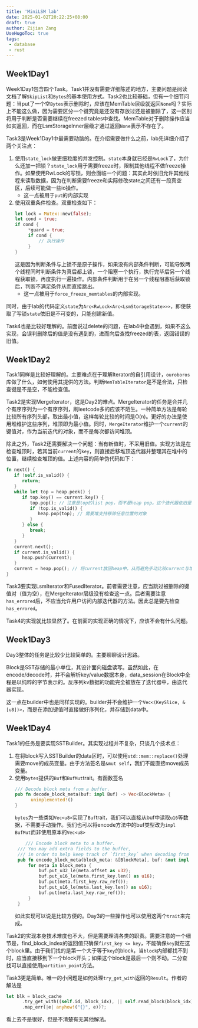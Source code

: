 ```yaml
---
title: 'MiniLSM lab'
date: 2025-01-02T20:22:25+08:00
draft: true
author: Zijian Zang
UseHugoToc: true
tags: 
 - database
 - rust
---
```


<!--more-->

## Week1Day1

Week1Day1包含四个Task。Task1并没有需要详细陈述的地方，主要问题是阅读文档了解`SkipList`和`Bytes`的基本使用方式。Task2也比较基础，但有一个细节问题：当put了一个空`Bytes`表示删除时，应该在MemTable层级就返回`None`吗？实际上不能这么做，因为需要区分一个键究竟是还没有存放过还是被删除了，这一区别将用于判断是否需要继续在freezed tables中查找。MemTable对于删除操作应当如实返回，而在LsmStorageInner层级才通过返回`None`表示不存在了。

Task3是Week1Day1中最需要动脑的。在介绍需要做什么之前，lab先详细介绍了两个关注点：

1. 使用`state_lock`做更细粒度的并发控制。`state`本身就已经是`RwLock`了，为什么还加一把锁？`state_lock`用于需要freeze时，限制其他线程不做freeze操作。如果使用RwLock的写锁，则会面临一个问题：其实此时依旧允许其他线程来读取数据，因为在判断需要freeze和实际修改state之间还有一段真空区，后续可能做一些io操作。
   - 这一点被用于`put`的内部实现
2. 使用双重条件检查。双重检查如下：
   ```rust
   let lock = Mutex::new(false);
   let cond = true;
   if cond {
        *guard = true;
        if cond {
            // 执行操作
        } 
   }
   ```
   这是因为判断条件与上锁不是原子操作，如果没有内部条件判断，可能导致两个线程同时判断条件为真后都上锁，一个阻塞一个执行，执行完毕后另一个线程获取锁，再度执行一遍操作。内部条件判断用于在另一个线程阻塞后获取锁后，判断不满足条件从而直接跳出。
   - 这一点被用于`force_freeze_memtables`的内部实现。

同时，由于lab的代码定义`state`为`Arc<RwLock<Arc<LsmStorageState>>>`，即使获取了写锁`state`依旧是不可变的，只能创建新值。

Task4也是比较好理解的。前面说过delete的问题，在lab4中会遇到，如果不这么实现，会误判删除后的值是没有遇到的，进而向后查找freezed的表，返回错误的旧值。

## Week1Day2

Task1同样是比较好理解的。主要难点在于理解Iterator的自引用设计，`ouroboros`库做了什么，如何使用其提供的方法。判断`MemTableIterator`是不是合法，只检查键是不是空，不能检查值。

Task2是实现MergeIterator，这是Day2的难点。MergeIterator的任务是合并几个有序序列为一个有序序列，刷leetcode多的应该不陌生。一种简单方法是每轮比较所有序列头部，取出最小值，这样每轮比较的时间是O(n)。更好的办法是使用堆维护这些序列，堆顶即为最小值。同时，`MergeIterator`维护一个`current`的键值对，作为当前迭代的对象，而不是每次都访问堆顶。

除此之外，Task2还需要解决一个问题：当有新值时，不采用旧值。实现方法是在检查堆顶时，若其当前`current`的`key`，则直接后移堆顶迭代器并整理其在堆中的位置，继续检查堆顶的值。上述内容的简单伪代码如下：

```rust
fn next() {
   if !self.is_valid() {
      return;
   }
   while let top = heap.peek() {
      if top.key() == current.key() {
         top.pop(); // 注意是top的list pop，而不是heap pop。这个迭代器依旧是需要的。
         if !top.is_valid() {
            heap.pop(top); // 需要堆支持移除任意位置的对象
         }
      } else {
         break;
      }
   }
   current.next();
   if current.is_valid() {
      heap.push(current);
   }
   current = heap.pop(); // 将current放回heap中，从而避免手动比较current与堆顶。此处实现与官方给的实现不同。
}
```

Task3要实现LsmIterator和FusedIterator。前者需要注意，应当跳过被删除的键值对（值为空），在MergeIterator层级没有检查这一点。后者需要注意`has_errored`后，不应当允许用户访问内部迭代器的方法。因此总是要先检查`has_errored`。

Task4的实现就比较显然了。在前面的实现正确的情况下，应该不会有什么问题。

## Week1Day3

Day3整体的任务是比较少比较简单的。主要聊聊设计思路。

Block是SST存储的最小单位，其设计面向磁盘读写。虽然如此，在encode/decode时，并不会解析key/value数据本身，data_session在Block中全程是以纯粹的字节表示的。反序列kv数据的功能完全被放在了迭代器中，由迭代器实现。

这一点在builder中也是同样实现的。builder并不会维护一个`Vec<(KeySlice, &[u8])>`，而是在添加键值时直接做好序列化，并存储到data中。

## Week1Day4

Task1的任务是要实现SSTBuilder。其实现过程并不复杂，只谈几个技术点：

1. 在将block写入SSTBuilder的data区时，可以使用`std::mem::replace()`处理需要move的成员变量。由于方法签名是`&mut self`，我们不能直接move成员变量。
2. 使用`bytes`提供的`Buf`和`BufMut`trait。有函数签名
   ```rust
   /// Decode block meta from a buffer.
   pub fn decode_block_meta(buf: impl Buf) -> Vec<BlockMeta> {
         unimplemented!()
   }
   ```
   `bytes`为一些类如`Vec<u8>`实现了`Buf`trait，我们可以直接从buf中读取`u16`等数据，不需要手动操作。我们也可以将encode方法中的buf类型改为`impl BufMut`而非使用原本的`Vec<u8>`
   ```rust
       /// Encode block meta to a buffer.
    /// You may add extra fields to the buffer,
    /// in order to help keep track of `first_key` when decoding from the same buffer in the future.
    pub fn encode_block_meta(block_meta: &[BlockMeta], buf: &mut impl BufMut) {
        for meta in block_meta {
            buf.put_u32_le(meta.offset as u32);
            buf.put_u16_le(meta.first_key.len() as u16);
            buf.put(meta.first_key.raw_ref());
            buf.put_u16_le(meta.last_key.len() as u16);
            buf.put(meta.last_key.raw_ref());
        }
    }
   ```
   如此实现可以说是比较方便的。Day3的一些操作也可以使用这两个`trait`来完成。

Task2的实现本身技术难度也不大，但是需要理清各类的职责。需要注意的一个细节是，find_block_index的返回值只确保`first_key <= key`，不能确保`key`就在这个block里。由于我们找的是第一个大于等于`key`的block，当`block`内部都找不到时，应当直接移到下一个block开头；如果这个block是最后一个则不动。二分查找可以直接使用`partition_point`方法。

Task3更是简单。唯一的小问题是如何处理`try_get_with`返回的`Result`。作者的解法是

```rust
let blk = block_cache
      .try_get_with((self.id, block_idx), || self.read_block(block_idx))
      .map_err(|e| anyhow!("{}", e))?;
```

看上去不是很好，但是不清楚有无其他解法。

